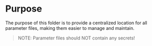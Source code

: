 # Purpose

The purpose of this folder is to provide a centralized location for all parameter files, making them
easier to manage and maintain.

>NOTE: Parameter files should NOT contain any secrets!
